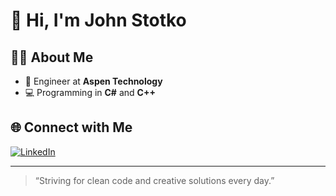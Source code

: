 # 👋 Hi, I'm John Stotko

## 👨‍💻 About Me
- 🔧 Engineer at **Aspen Technology**
- 💻 Programming in **C#** and **C++**

## 🌐 Connect with Me
[![LinkedIn](https://img.shields.io/badge/LinkedIn-blue?logo=linkedin&style=flat-square)](https://www.linkedin.com/in/john-stotko/)

---

> “Striving for clean code and creative solutions every day.”
